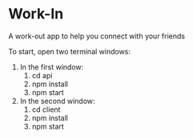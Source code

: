 # Work-In
A work-out app to help you connect with your friends

To start, open two terminal windows:
1. In the first window:
    1. cd api
    2. npm install
    3. npm start
2. In the second window:
    1. cd client
    2. npm install
    3. npm start
